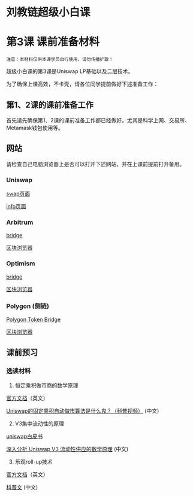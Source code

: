 # 刘教链超级小白课
# 第3课 课前准备材料

~~~
注意：本材料仅供本课学员自行使用，请勿传播扩散！
~~~

超级小白课的第3课是Uniswap LP基础以及二层技术。

为了确保上课高效，不卡壳，请各位同学提前做好下述准备工作：

## 第1、2课的课前准备工作

首先请先确保第1、2课的课前准备工作都已经做好。尤其是科学上网、交易所、Metamask钱包使用等。

## 网站

请检查自己电脑浏览器上是否可以打开下述网站，并在上课前提前打开备用。

### Uniswap

[swap页面](https://app.uniswap.org/)

[info页面](https://info.uniswap.org/)

### Arbitrum

[bridge](https://bridge.arbitrum.io/)

[区块浏览器](https://arbiscan.io/)

### Optimism

[bridge](https://gateway.optimism.io/)

[区块浏览器](https://optimistic.etherscan.io/)

### Polygon (侧链)

[Polygon Token Bridge](https://wallet.polygon.technology/bridge/)

[区块浏览器](https://polygonscan.com/)

## 课前预习

### 选读材料

1. 恒定乘积做市商的数学原理

[官方文档](https://docs.uniswap.org/protocol/V2/concepts/protocol-overview/how-uniswap-works)（英文）

[Uniswap的固定乘积自动做市算法是什么鬼？（科普视频）](https://www.bilibili.com/video/BV1EZ4y1L7YY/) (中文)

2. V3集中流动性的原理

[uniswap白皮书](https://uniswap.org/whitepaper-v3.pdf)

[深入分析 Uniswap V3 流动性供应的数学原理](https://blog.csdn.net/SierraW/article/details/121795571) (中文)

3. 乐观roll-up技术

[官方文档](https://ethereum.org/en/developers/docs/scaling/optimistic-rollups/)（英文）

[科普文](https://zhuanlan.zhihu.com/p/199239993) (中文)
